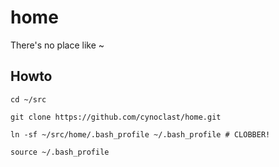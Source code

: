# home

There's no place like ~

## Howto

`cd ~/src`

`git clone https://github.com/cynoclast/home.git`

`ln -sf ~/src/home/.bash_profile ~/.bash_profile # CLOBBER!`

`source ~/.bash_profile`
